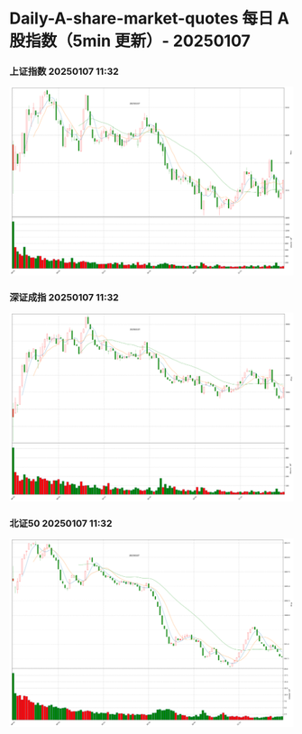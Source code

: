 
# Daily-A-share-market-quotes 每日 A 股指数（5min 更新）- 20250107

### 上证指数 20250107 11:32
![](./fig/2025/1/20250107-sh000001.png)

### 深证成指 20250107 11:32
![](./fig/2025/1/20250107-sz399001.png)

### 北证50 20250107 11:32
![](./fig/2025/1/20250107-bj899050.png)

